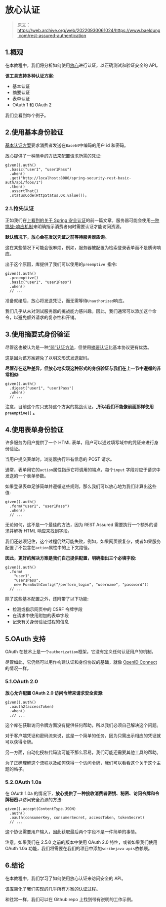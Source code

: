 # 放心认证

> 原文：<https://web.archive.org/web/20220930061024/https://www.baeldung.com/rest-assured-authentication>

## 1.概观

在本教程中，我们将分析如何使用[放心](/web/20220630012905/https://www.baeldung.com/rest-assured-tutorial)进行认证，以正确测试和验证安全的 API。

**该工具支持多种认证方案**:

*   基本认证
*   摘要认证
*   表单认证
*   OAuth 1 和 OAuth 2

我们会看到每个例子。

## 2.使用基本身份验证

[基本认证方案](https://web.archive.org/web/20220630012905/https://tools.ietf.org/html/rfc7617)要求消费者发送在`Base64`中编码的用户 id 和密码。

放心提供了一种简单的方法来配置请求所需的凭证:

```
given().auth()
  .basic("user1", "user1Pass")
  .when()
  .get("http://localhost:8080/spring-security-rest-basic-auth/api/foos/1")
  .then()
  .assertThat()
  .statusCode(HttpStatus.OK.value());
```

### 2.1.抢先认证

正如我们在[上看到的关于 Spring 安全认证](/web/20220630012905/https://www.baeldung.com/spring-security-basic-authentication#usage)的前一篇文章，服务器可能会使用[一种挑战-响应机制](https://web.archive.org/web/20220630012905/https://tools.ietf.org/html/rfc2617#section-1.2)来明确指示消费者何时需要认证才能访问资源。

**默认情况下，放心会在发送凭证之前等待服务器质询。**

这在某些情况下可能会很麻烦，例如，服务器被配置为检索登录表单而不是质询响应。

出于这个原因，库提供了我们可以使用的`preemptive `指令:

```
given().auth()
  .preemptive()
  .basic("user1", "user1Pass")
  .when()
  // ...
```

准备就绪后，放心将发送凭证，而无需等待`Unauthorized`响应。

我们几乎从未对测试服务器的挑战能力感兴趣。因此，我们通常可以添加这个命令，以避免额外请求的复杂性和开销。

## 3.使用摘要式身份验证

尽管这也被认为是一种[“弱”认证方法](https://web.archive.org/web/20220630012905/https://tools.ietf.org/html/rfc2617#section-4.4)，但使用[摘要认证](https://web.archive.org/web/20220630012905/https://tools.ietf.org/html/rfc7616)比基本协议更有优势。

这是因为该方案避免了以明文形式发送密码。

**尽管存在这种差异，但放心地实现这种形式的身份验证与我们在上一节中遵循的非常相似:**

```
given().auth()
  .digest("user1", "user1Pass")
  .when()
  // ...
```

注意，目前这个库只支持这个方案的挑战认证，**,所以我们不能像前面那样使用`preemptive()` 。**

## 4.使用表单身份验证

许多服务为用户提供了一个 HTML 表单，用户可以通过填写域中的凭证来进行身份验证。

当用户提交表单时，浏览器执行带有信息的 POST 请求。

通常，表单用它的`action`属性指示它将调用的端点，每个`input` 字段对应于请求中发送的一个表单参数。

如果登录表单足够简单并遵循这些规则，那么我们可以放心地为我们计算出这些值:

```
given().auth()
  .form("user1", "user1Pass")
  .when()
  // ...
```

无论如何，这不是一个最佳的方法，因为 REST Assured 需要执行一个额外的请求并解析 HTML 响应来找到字段。

我们还必须记住，这个过程仍然可能失败，例如，如果网页很复杂，或者如果服务配置了不包含在`action`属性中的上下文路径。

**因此，更好的解决方案是我们自己提供配置，明确指出三个必填字段:**

```
given().auth()
  .form(
    "user1",
    "user1Pass",
    new FormAuthConfig("/perform_login", "username", "password"))
  // ... 
```

除了这些基本配置之外，还附带了以下功能:

*   检测或指示网页中的 CSRF 令牌字段
*   在请求中使用附加的表单字段
*   记录有关身份验证过程的信息

## 5.OAuth 支持

OAuth 在技术上是一个`authorization`框架，它没有定义任何认证用户的机制。

尽管如此，它仍然可以用作构建认证和身份协议的基础，就像 [OpenID Connect](/web/20220630012905/https://www.baeldung.com/spring-security-openid-connect) 的情况一样。

### 5.1.OAuth 2.0

**放心允许配置 OAuth 2.0 访问令牌来请求安全资源:**

```
given().auth()
  .oauth2(accessToken)
  .when()
  .// ...
```

这个库在获取访问令牌方面没有提供任何帮助，所以我们必须自己解决这个问题。

对于客户端凭证和密码流来说，这是一个简单的任务，因为只需出示相应的凭证就可以获得令牌。

另一方面，自动化授权代码流可能不那么容易，我们可能还需要其他工具的帮助。

为了正确理解这个流程以及如何获得一个访问令牌，我们可以看看这个关于这个主题的帖子。

### 5.2.OAuth 1.0a

在 OAuth 1.0a 的情况下，**放心提供了一种接收消费者密钥、秘密、访问令牌和令牌秘密**以访问安全资源的方法:

```
given().accept(ContentType.JSON)
  .auth()
  .oauth(consumerKey, consumerSecret, accessToken, tokenSecret)
  // ...
```

这个协议需要用户输入，因此获取最后两个字段不是一件简单的事情。

注意，如果我们在 2.5.0 之前的版本中使用 OAuth 2.0 特性，或者如果我们使用 OAuth 1.0a 功能，我们将需要在我们的项目中添加`scribejava-apis`依赖项。

## 6.结论

在本教程中，我们学习了如何使用放心认证来访问安全的 API。

该库简化了我们实现的几乎所有方案的认证过程。

和往常一样，我们可以在 Github repo 上找到带有说明的工作示例。